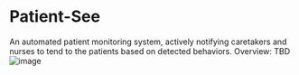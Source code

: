 # Patient-See
An automated patient monitoring system, actively notifying caretakers and nurses to tend to the patients based on detected behaviors.
Overview: TBD
![image](https://github.com/JoeFarag-00/Patient-See/assets/88057098/e2b989cc-a5f0-455f-8d50-44b23a851e78)
